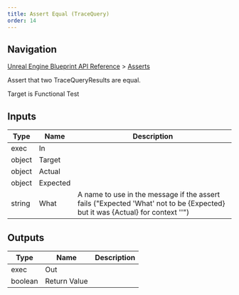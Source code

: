 ```yaml
---
title: Assert Equal (TraceQuery)
order: 14
---
```

## Navigation

[Unreal Engine Blueprint API Reference](https://dev.epicgames.com/documentation/en-us/unreal-engine/BlueprintAPI) > [Asserts](https://dev.epicgames.com/documentation/en-us/unreal-engine/BlueprintAPI/Asserts)

Assert that two TraceQueryResults are equal.

Target is Functional Test

## Inputs

| Type | Name | Description |
| --- | --- | --- |
| exec | In |  |
| object | Target |  |
| object | Actual |  |
| object | Expected |  |
| string | What | A name to use in the message if the assert fails ("Expected 'What' not to be {Expected} but it was {Actual} for context ''") |

## Outputs

| Type | Name | Description |
| --- | --- | --- |
| exec | Out |  |
| boolean | Return Value |  |
